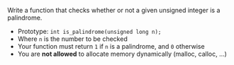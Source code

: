 <p>Write a function that checks whether or not a given unsigned integer is a palindrome.</p>

<ul>
<li>Prototype: <code>int is_palindrome(unsigned long n);</code></li>
<li>Where <code>n</code> is the number to be checked</li>
<li>Your function must return <code>1</code> if <code>n</code> is a palindrome, and <code>0</code> otherwise</li>
<li>You are <strong>not allowed</strong> to allocate memory dynamically (malloc, calloc, &hellip;)</li>
</ul>
